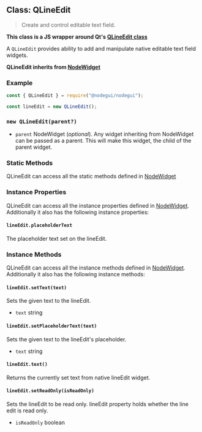 ## Class: QLineEdit

> Create and control editable text field.

**This class is a JS wrapper around Qt's [QLineEdit class](https://doc.qt.io/qt-5/qlineedit.html)**

A `QLineEdit` provides ability to add and manipulate native editable text field widgets.

**QLineEdit inherits from [NodeWidget](api/NodeWidget.md)**

### Example

```javascript
const { QLineEdit } = require("@nodegui/nodegui");

const lineEdit = new QLineEdit();
```

### `new QLineEdit(parent?)`

- `parent` NodeWidget (_optional_). Any widget inheriting from NodeWidget can be passed as a parent. This will make this widget, the child of the parent widget.

### Static Methods

QLineEdit can access all the static methods defined in [NodeWidget](api/NodeWidget.md)

### Instance Properties

QLineEdit can access all the instance properties defined in [NodeWidget](api/NodeWidget.md). Additionally it also has the following instance properties:

#### `lineEdit.placeholderText`

The placeholder text set on the lineEdit.

### Instance Methods

QLineEdit can access all the instance methods defined in [NodeWidget](api/NodeWidget.md). Additionally it also has the following instance methods:

#### `lineEdit.setText(text)`

Sets the given text to the lineEdit.

- `text` string

#### `lineEdit.setPlaceholderText(text)`

Sets the given text to the lineEdit's placeholder.

- `text` string

#### `lineEdit.text()`

Returns the currently set text from native lineEdit widget.

#### `lineEdit.setReadOnly(isReadOnly)`

Sets the lineEdit to be read only. lineEdit property holds whether the line edit is read only.

- `isReadOnly` boolean